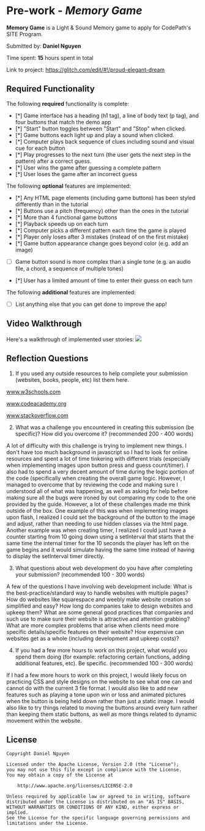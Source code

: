 # Pre-work - *Memory Game*

**Memory Game** is a Light & Sound Memory game to apply for CodePath's SITE Program. 

Submitted by: **Daniel Nguyen**

Time spent: **15** hours spent in total

Link to project: https://glitch.com/edit/#!/proud-elegant-dream

## Required Functionality

The following **required** functionality is complete:

* [*] Game interface has a heading (h1 tag), a line of body text (p tag), and four buttons that match the demo app
* [*] "Start" button toggles between "Start" and "Stop" when clicked. 
* [*] Game buttons each light up and play a sound when clicked. 
* [*] Computer plays back sequence of clues including sound and visual cue for each button
* [*] Play progresses to the next turn (the user gets the next step in the pattern) after a correct guess. 
* [*] User wins the game after guessing a complete pattern
* [*] User loses the game after an incorrect guess

The following **optional** features are implemented:

* [*] Any HTML page elements (including game buttons) has been styled differently than in the tutorial
* [*] Buttons use a pitch (frequency) other than the ones in the tutorial
* [*] More than 4 functional game buttons
* [*] Playback speeds up on each turn
* [*] Computer picks a different pattern each time the game is played
* [*] Player only loses after 3 mistakes (instead of on the first mistake)
* [*] Game button appearance change goes beyond color (e.g. add an image)
* [ ] Game button sound is more complex than a single tone (e.g. an audio file, a chord, a sequence of multiple tones)
* [*] User has a limited amount of time to enter their guess on each turn

The following **additional** features are implemented:

- [ ] List anything else that you can get done to improve the app!

## Video Walkthrough

Here's a walkthrough of implemented user stories:
![](https://cdn.glitch.com/decf09a8-c01a-47c4-83cc-9f0fc9577d85%2Flightandsoundgame1.gif)


## Reflection Questions
1. If you used any outside resources to help complete your submission (websites, books, people, etc) list them here. 

www.w3schools.com

www.codeacademy.org

www.stackoverflow.com

2. What was a challenge you encountered in creating this submission (be specific)? How did you overcome it? (recommended 200 - 400 words) 

A lot of difficulty with this challenge is trying to implement new things. I don't have too much background in javascript so I had to look for online resources and spent a lot of time tinkering with different trials (especially when implementing images upon button press and guess count/timer). I also had to spend a very decent amount of time during the logic portion of the code (specifically when creating the overall game logic. However, I managed to overcome that by reviewing the code and making sure I understood all of what was happening, as well as asking for help before making sure all the bugs were ironed by out comparing my code to the one provided by the guide. However, a lot of these challenges made me think outside of the box. One example of this was when implementing images upon flash, I realized I could set the background of the button to the image and adjust, rather than needing to use hidden classes via the html page. Another example was when creating timer, I realized I could just have a counter starting from 10 going down using a setInterval that starts that the same time the internal timer for the 10 seconds the player has left on the game begins and it would simulate having the same time instead of having to display the setInterval timer directly.

3. What questions about web development do you have after completing your submission? (recommended 100 - 300 words) 

A few of the questions I have involving web development include:
What is the best-practice/standard way to handle websites with multiple pages?
How do websites like squarespace and weebly make website creation so simplified and easy?
How long do companies take to design websites and upkeep them?
What are some general good practices that companies and such use to make sure their website is attractive and attention grabbing?
What are more complex problems that arise when clients need more specific details/specific features on their website?
How expensive can websites get as a whole (including development and upkeep costs)?


4. If you had a few more hours to work on this project, what would you spend them doing (for example: refactoring certain functions, adding additional features, etc). Be specific. (recommended 100 - 300 words) 

If I had a few more hours to work on this project, I would likely focus on practicing CSS and style designs on the website to see what one can and cannot do with the current 3 file format. I would also like to add new features such as playing a tone upon win or loss and animated pictures when the button is being held down rather than just a static image. I would also like to try things related to moving the buttons around every turn rather than keeping them static buttons, as well as more things related to dynamic movement within the website.


## License

    Copyright Daniel Nguyen

    Licensed under the Apache License, Version 2.0 (the "License");
    you may not use this file except in compliance with the License.
    You may obtain a copy of the License at

        http://www.apache.org/licenses/LICENSE-2.0

    Unless required by applicable law or agreed to in writing, software
    distributed under the License is distributed on an "AS IS" BASIS,
    WITHOUT WARRANTIES OR CONDITIONS OF ANY KIND, either express or implied.
    See the License for the specific language governing permissions and
    limitations under the License.